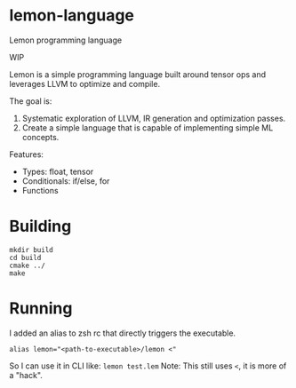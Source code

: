 # lemon-language
Lemon programming language

WIP

Lemon is a simple programming language built around tensor ops and leverages LLVM to optimize and compile.

The goal is: 
1) Systematic exploration of LLVM, IR generation and optimization passes.
2) Create a simple language that is capable of implementing simple ML concepts.

Features:
- Types: float, tensor
- Conditionals: if/else, for
- Functions

# Building
```
mkdir build
cd build
cmake ../
make
```

# Running
I added an alias to zsh rc that directly triggers the executable.
```
alias lemon="<path-to-executable>/lemon <"
```
So I can use it in CLI like: `lemon test.lem`
Note: This still uses `<`, it is more of a "hack".

